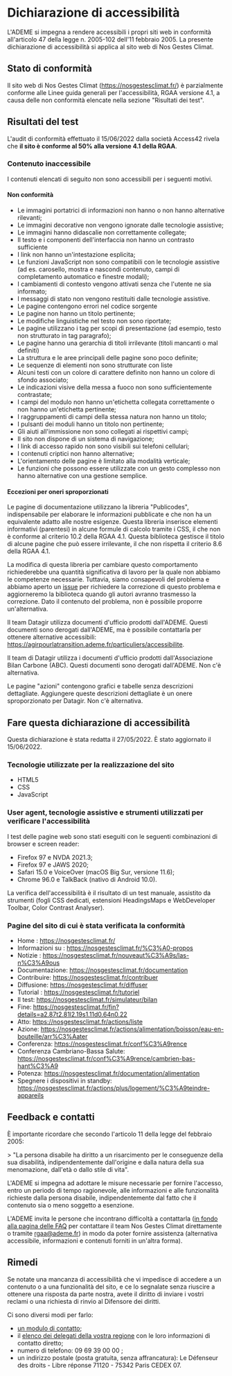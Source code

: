 # Dichiarazione di accessibilità

L'ADEME si impegna a rendere accessibili i propri siti web in conformità all'articolo 47 della legge n. 2005-102 dell'11 febbraio 2005.
La presente dichiarazione di accessibilità si applica al sito web di Nos Gestes Climat.

## Stato di conformità

Il sito web di Nos Gestes Climat (https://nosgestesclimat.fr/) è parzialmente conforme alle Linee guida generali per l'accessibilità, RGAA versione 4.1, a causa delle non conformità elencate nella sezione "Risultati dei test".

## Risultati del test

L'audit di conformità effettuato il 15/06/2022 dalla società Access42 rivela che **il sito è conforme al 50% alla versione 4.1 della RGAA**.

### Contenuto inaccessibile

I contenuti elencati di seguito non sono accessibili per i seguenti motivi.

#### Non conformità

- Le immagini portatrici di informazioni non hanno o non hanno alternative rilevanti;
- Le immagini decorative non vengono ignorate dalle tecnologie assistive;
- Le immagini hanno didascalie non correttamente collegate;
- Il testo e i componenti dell'interfaccia non hanno un contrasto sufficiente
- I link non hanno un'intestazione esplicita;
- Le funzioni JavaScript non sono compatibili con le tecnologie assistive (ad es. carosello, mostra e nascondi contenuto, campi di completamento automatico e finestre modali);
- I cambiamenti di contesto vengono attivati senza che l'utente ne sia informato;
- I messaggi di stato non vengono restituiti dalle tecnologie assistive.
- Le pagine contengono errori nel codice sorgente
- Le pagine non hanno un titolo pertinente;
- Le modifiche linguistiche nel testo non sono riportate;
- Le pagine utilizzano i tag per scopi di presentazione (ad esempio, testo non strutturato in tag paragrafo);
- Le pagine hanno una gerarchia di titoli irrilevante (titoli mancanti o mal definiti)
- La struttura e le aree principali delle pagine sono poco definite;
- Le sequenze di elementi non sono strutturate con liste
- Alcuni testi con un colore di carattere definito non hanno un colore di sfondo associato;
- Le indicazioni visive della messa a fuoco non sono sufficientemente contrastate;
- I campi del modulo non hanno un'etichetta collegata correttamente o non hanno un'etichetta pertinente;
- I raggruppamenti di campi della stessa natura non hanno un titolo;
- I pulsanti dei moduli hanno un titolo non pertinente;
- Gli aiuti all'immissione non sono collegati ai rispettivi campi;
- Il sito non dispone di un sistema di navigazione;
- I link di accesso rapido non sono visibili sui telefoni cellulari;
- I contenuti criptici non hanno alternative;
- L'orientamento delle pagine è limitato alla modalità verticale;
- Le funzioni che possono essere utilizzate con un gesto complesso non hanno alternative con una gestione semplice.

#### Eccezioni per oneri sproporzionati

Le pagine di documentazione utilizzano la libreria "Publicodes", indispensabile per elaborare le informazioni pubblicate e che non ha un equivalente adatto alle nostre esigenze. Questa libreria inserisce elementi informativi (parentesi) in alcune formule di calcolo tramite i CSS, il che non è conforme al criterio 10.2 della RGAA 4.1. Questa biblioteca gestisce il titolo di alcune pagine che può essere irrilevante, il che non rispetta il criterio 8.6 della RGAA 4.1.

La modifica di questa libreria per cambiare questo comportamento richiederebbe una quantità significativa di lavoro per la quale non abbiamo le competenze necessarie. Tuttavia, siamo consapevoli del problema e abbiamo aperto un [issue](https://github.com/betagouv/publicodes/issues/226) per richiedere la correzione di questo problema e aggiorneremo la biblioteca quando gli autori avranno trasmesso la correzione. Dato il contenuto del problema, non è possibile proporre un'alternativa.

Il team Datagir utilizza documenti d'ufficio prodotti dall'ADEME. Questi documenti sono derogati dall'ADEME, ma è possibile contattarla per ottenere alternative accessibili: https://agirpourlatransition.ademe.fr/particuliers/accessibilite.

Il team di Datagir utilizza i documenti d'ufficio prodotti dall'Associazione Bilan Carbone (ABC). Questi documenti sono derogati dall'ADEME. Non c'è alternativa.

Le pagine "azioni" contengono grafici e tabelle senza descrizioni dettagliate. Aggiungere queste descrizioni dettagliate è un onere sproporzionato per Datagir. Non c'è alternativa.

## Fare questa dichiarazione di accessibilità

Questa dichiarazione è stata redatta il 27/05/2022. È stato aggiornato il 15/06/2022.

### Tecnologie utilizzate per la realizzazione del sito

- HTML5
- CSS
- JavaScript

### User agent, tecnologie assistive e strumenti utilizzati per verificare l'accessibilità

I test delle pagine web sono stati eseguiti con le seguenti combinazioni di browser e screen reader:

- Firefox 97 e NVDA 2021.3;
- Firefox 97 e JAWS 2020;
- Safari 15.0 e VoiceOver (macOS Big Sur, versione 11.6);
- Chrome 96.0 e TalkBack (nativo di Android 10.0).

La verifica dell'accessibilità è il risultato di un test manuale, assistito da strumenti (fogli CSS dedicati, estensioni HeadingsMaps e WebDeveloper Toolbar, Color Contrast Analyser).

### Pagine del sito di cui è stata verificata la conformità

- Home : https://nosgestesclimat.fr/
- Informazioni su : https://nosgestesclimat.fr/%C3%A0-propos
- Notizie : https://nosgestesclimat.fr/nouveaut%C3%A9s/las-n%C3%A9ous
- Documentazione: https://nosgestesclimat.fr/documentation
- Contribuire: https://nosgestesclimat.fr/contribuer
- Diffusione: https://nosgestesclimat.fr/diffuser
- Tutorial : https://nosgestesclimat.fr/tutoriel
- Il test: https://nosgestesclimat.fr/simulateur/bilan
- Fine: https://nosgestesclimat.fr/fin?details=a2.87t2.81l2.19s1.11d0.64n0.22
- Atto: https://nosgestesclimat.fr/actions/liste
- Azione: https://nosgestesclimat.fr/actions/alimentation/boisson/eau-en-bouteille/arr%C3%Aater
- Conferenza: https://nosgestesclimat.fr/conf%C3%A9rence
- Conferenza Cambriano-Bassa Salute: https://nosgestesclimat.fr/conf%C3%A9rence/cambrien-bas-hant%C3%A9
- Potenza: https://nosgestesclimat.fr/documentation/alimentation
- Spegnere i dispositivi in standby: https://nosgestesclimat.fr/actions/plus/logement/%C3%A9teindre-appareils

## Feedback e contatti

È importante ricordare che secondo l'articolo 11 della legge del febbraio 2005:

&gt; "La persona disabile ha diritto a un risarcimento per le conseguenze della sua disabilità, indipendentemente dall'origine e dalla natura della sua menomazione, dall'età o dallo stile di vita".

L'ADEME si impegna ad adottare le misure necessarie per fornire l'accesso, entro un periodo di tempo ragionevole, alle informazioni e alle funzionalità richieste dalla persona disabile, indipendentemente dal fatto che il contenuto sia o meno soggetto a esenzione.

L'ADEME invita le persone che incontrano difficoltà a contattarla ([in fondo alla pagina delle FAQ](/contribuer) per contattare il team Nos Gestes Climat direttamente o tramite [rgaa@ademe.fr](mailto:rgaa@ademe.fr)) in modo da poter fornire assistenza (alternativa accessibile, informazioni e contenuti forniti in un'altra forma).

## Rimedi

Se notate una mancanza di accessibilità che vi impedisce di accedere a un contenuto o a una funzionalità del sito, e ce lo segnalate senza riuscire a ottenere una risposta da parte nostra, avete il diritto di inviare i vostri reclami o una richiesta di rinvio al Difensore dei diritti.

Ci sono diversi modi per farlo:

- [un modulo di contatto](https://formulaire.defenseurdesdroits.fr/code/afficher.php?ETAPE=accueil_2016);
- il [elenco dei delegati della vostra regione](https://www.defenseurdesdroits.fr/office/) con le loro informazioni di contatto diretto;
- numero di telefono: 09 69 39 00 00 ;
- un indirizzo postale (posta gratuita, senza affrancatura): Le Défenseur des droits - Libre réponse 71120 - 75342 Paris CEDEX 07.
